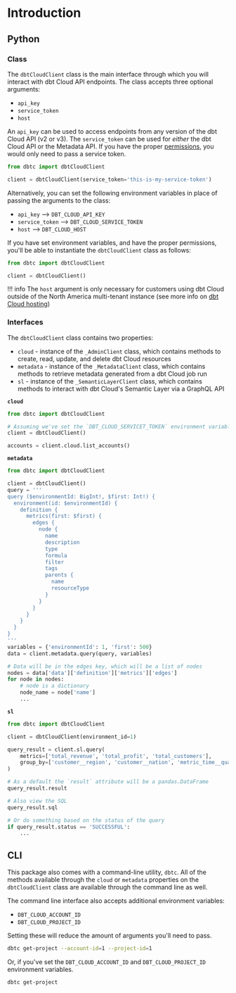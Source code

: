 # Introduction

## Python

### Class

The `dbtCloudClient` class is the main interface through which you will interact with dbt Cloud API endpoints.  The class accepts three optional arguments:

- `api_key`
- `service_token`
- `host`

An `api_key` can be used to access endpoints from any version of the dbt Cloud API (v2 or v3).  The `service_token` can be used for *either* the dbt Cloud API or the Metadata API.  If you have the proper [permissions](https://docs.getdbt.com/docs/dbt-cloud/dbt-cloud-api/service-tokens#permissions-for-service-account-tokens), you would only need to pass a service token.

```python
from dbtc import dbtCloudClient

client = dbtCloudClient(service_token='this-is-my-service-token')
```

Alternatively, you can set the following environment variables in place of passing the arguments to the class:

- `api_key` --> `DBT_CLOUD_API_KEY`
- `service_token` --> `DBT_CLOUD_SERVICE_TOKEN`
- `host` --> `DBT_CLOUD_HOST`

If you have set environment variables, and have the proper permissions, you'll be able to instantiate the `dbtCloudClient` class as follows:

```python
from dbtc import dbtCloudClient

client = dbtCloudClient()
```

!!! info
    The `host` argument is only necessary for customers using dbt Cloud outside of the North America multi-tenant instance (see more info on [dbt Cloud hosting](https://docs.getdbt.com/docs/cloud/about-cloud/regions-ip-addresses))

### Interfaces

The `dbtCloudClient` class contains two properties:

- `cloud` - instance of the `_AdminClient` class, which contains methods to create, read, update, and delete dbt Cloud resources
- `metadata` - instance of the `_MetadataClient` class, which contains methods to retrieve metadata generated from a dbt Cloud job run
- `sl` - instance of the `_SemanticLayerClient` class, which contains methods to interact with dbt Cloud's Semantic Layer via a GraphQL API

**`cloud`**

```python
from dbtc import dbtCloudClient

# Assuming we've set the `DBT_CLOUD_SERVICET_TOKEN` environment variable`
client = dbtCloudClient()

accounts = client.cloud.list_accounts()
```

**`metadata`**

```python
from dbtc import dbtCloudClient

client = dbtCloudClient()
query = '''
query ($environmentId: BigInt!, $first: Int!) {
  environment(id: $environmentId) {
    definition {
      metrics(first: $first) {
        edges {
          node {
            name
            description
            type
            formula
            filter
            tags
            parents {
              name
              resourceType
            }
          }
        }
      }
    }
  }
}
'''
variables = {'environmentId': 1, 'first': 500}
data = client.metadata.query(query, variables)

# Data will be in the edges key, which will be a list of nodes
nodes = data['data']['definition']['metrics']['edges']
for node in nodes:
    # node is a dictionary
    node_name = node['name']
    ...
```

**`sl`**

```python
from dbtc import dbtCloudClient

client = dbtCloudClient(environment_id=1)

query_result = client.sl.query(
    metrics=['total_revenue', 'total_profit', 'total_customers'],
    group_by=['customer__region', 'customer__nation', 'metric_time__quarter'],
)

# As a default the `result` attribute will be a pandas.DataFrame
query_result.result

# Also view the SQL
query_result.sql

# Or do something based on the status of the query
if query_result.status == 'SUCCESSFUL':
    ...
```

## CLI

This package also comes with a command-line utility, `dbtc`.  All of the methods available through the `cloud` or `metadata` properties on the `dbtCloudClient` class are available through the command line as well.

The command line interface also accepts additional environment variables:

- `DBT_CLOUD_ACCOUNT_ID`
- `DBT_CLOUD_PROJECT_ID`

Setting these will reduce the amount of arguments you'll need to pass.

```bash
dbtc get-project --account-id=1 --project-id=1
```

Or, if you've set the `DBT_CLOUD_ACCOUNT_ID` and `DBT_CLOUD_PROJECT_ID` environment variables.

```bash
dbtc get-project
```
